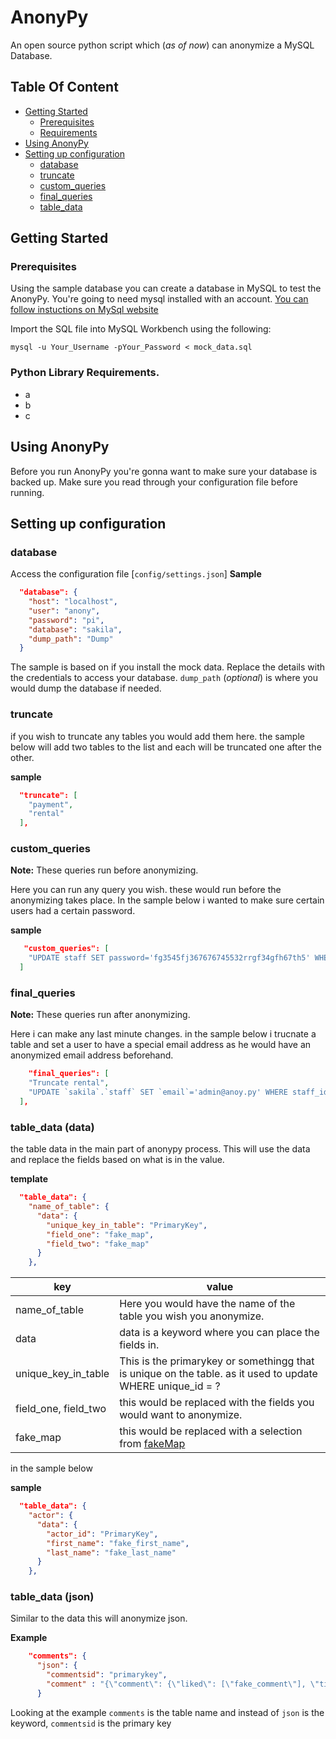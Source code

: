 # AnonyPy
An open source python script which (_as of now_) can anonymize a MySQL Database.

## Table Of Content
- [Getting Started](#Getting-Started)
    - [Prerequisites](#Prerequisites)
    - [Requirements](#python-library-requirements)
- [Using AnonyPy](#Using-AnonyPy)
- [Setting up configuration](#Setting-up-configuration)
    - [database](#database)
    - [truncate](#truncate)
    - [custom_queries](#custom_queries)
    - [final_queries](#final_queries)
    - [table_data](#table_data)


## Getting Started


### Prerequisites
Using the sample database you can create a database in MySQL to test the AnonyPy.
You're going to need mysql installed with an account. [You can follow instuctions on MySql website](https://dev.mysql.com/downloads/installer/)

Import the SQL file into MySQL Workbench using the following:

```
mysql -u Your_Username -pYour_Password < mock_data.sql
```

### Python Library Requirements.
- a
- b
- c

## Using AnonyPy
Before you run AnonyPy you're gonna want to make sure your database is backed up.
Make sure you read through your configuration file before running.


## Setting up configuration 
### database
Access the configuration file [`config/settings.json`] 
**Sample**
```json
  "database": {
    "host": "localhost",
    "user": "anony",
    "password": "pi",
    "database": "sakila",
    "dump_path": "Dump"
  }
```
The sample is based on if you install the mock data. Replace the details with the credentials to access your database.
`dump_path` (_optional_) is where you would dump the database if needed.

### truncate
if you wish to truncate any tables you would add them here. 
the sample below will add two tables to the list and each will be truncated one after the other. 

**sample**
```json
  "truncate": [
    "payment",
    "rental"
  ],
```

### custom_queries
**Note:** These queries run before anonymizing.

Here you can run any query you wish. these would run before the anonymizing takes place. In the sample below i wanted to make sure certain users had a certain password.

**sample**
```json
   "custom_queries": [
    "UPDATE staff SET password='fg3545fj367676745532rrgf34gfh67th5' WHERE staff_id=1;"
  ]
```

### final_queries
**Note:** These queries run after anonymizing.

Here i can make any last minute changes. in the sample below i trucnate a table and set a user to have a special email address as he would have an anonymized email address beforehand.

```json
    "final_queries": [
    "Truncate rental",
    "UPDATE `sakila`.`staff` SET `email`='admin@anoy.py' WHERE staff_id=1;"
  ],
```

### table_data (data)
the table data in the main part of anonypy process. This will use the data and replace the fields based on what is in the value.

**template**
```json
  "table_data": {
    "name_of_table": {
      "data": {
        "unique_key_in_table": "PrimaryKey",
        "field_one": "fake_map",
        "field_two": "fake_map"
      }
    },
```
|key|value|
|---|---|
|name_of_table|Here you would have the name of the table you wish you anonymize.|
|data|data is a keyword where you can place the fields in.
|unique_key_in_table|This is the primarykey or somethingg that is unique on the table. as it used to update WHERE unique_id = ? |
|field_one, field_two|this would be replaced with the fields you would want to anonymize.|
|fake_map|this would be replaced with a selection from [fakeMap](#)|

in the sample below

**sample**
```json
  "table_data": {
    "actor": {
      "data": {
        "actor_id": "PrimaryKey",
        "first_name": "fake_first_name",
        "last_name": "fake_last_name"
      }
    },
```

### table_data (json)
Similar to the data this will anonymize json.

**Example**
```json
    "comments": {
      "json": {
        "commentsid": "primarykey",
        "comment" : "{\"comment\": {\"liked\": [\"fake_comment\"], \"title\": \"fake_company_name\", \"disliked\": [\"fake_comment\"]}}"
      }
```

Looking at the example  `comments` is the table name and instead of `json` is the keyword, `commentsid` is the primary key
